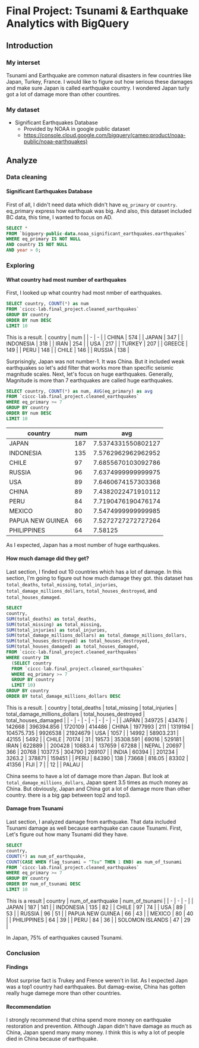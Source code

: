 # Final Project: Tsunami & Earthquake Analytics with BigQuery

## Introduction

### My interset

Tsunami and Earthquake are common natural disasters in few countries like Japan, Turkey, France. I would like to figure out how serious these damages and make sure Japan is called earthquake country. I wondered Japan turly got a lot of damage more than other countires.

### My dataset

- Significant Earthquakes Database
  - Provided by NOAA in google public dataset
  - https://console.cloud.google.com/bigquery(cameo:product/noaa-public/noaa-earthquakes)

## Analyze

### Data cleaning

#### Significant Earthquakes Database

First of all, I didn't need data which didn't have `eq_primary` or `country`. eq_primary express how earthquak was big. And also, this dataset included BC data, this time, I wanted to focus on AD.

```sql
SELECT *
FROM `bigquery-public-data.noaa_significant_earthquakes.earthquakes`
WHERE eq_primary IS NOT NULL
AND country IS NOT NULL
AND year > 0;
```

### Exploring

#### What country had most number of earthquakes

First, I looked up what country had most nmber of earthquakes.

```sql
SELECT country, COUNT(*) as num
FROM `ciccc-lab.final_project.cleaned_earthquakes`
GROUP BY country
ORDER BY num DESC
LIMIT 10
```

This is a result.
| country |	num |
| - | - |
| CHINA |	574 |
| JAPAN |	347 |
| INDONESIA |	318 |
| IRAN |	254 |
| USA |	217 |
| TURKEY |	207 |
| GREECE |	149 |
| PERU |	148 |
| CHILE |	146 |
| RUSSIA |	138 |

Surprisingly, Japan was not number-1. It was China. But it included weak earthquakes so let's add filter that works more than specific seismic magnitude scales.
Next, let's focus on huge earthquakes. Generally, Magnitude is more than 7 earthquakes are called huge earthquakes.

```sql
SELECT country, COUNT(*) as num, AVG(eq_primary) as avg
FROM `ciccc-lab.final_project.cleaned_earthquakes`
WHERE eq_primary >= 7
GROUP BY country
ORDER BY num DESC
LIMIT 10
```

| country |	num |	avg |
| - | - | - |
| JAPAN |	187 |	7.5374331550802127 |
| INDONESIA |	135 |	7.5762962962962952 |
| CHILE |	97 | 7.6855670103092786 |
| RUSSIA | 96 |	7.6374999999999975 |
| USA |	89 | 7.6460674157303368 |
| CHINA |	89 | 7.4382022471910112 |
| PERU | 84 | 7.7190476190476174 |
| MEXICO |	80 | 7.5474999999999985 |
| PAPUA NEW GUINEA | 66 | 7.5272727272727264 |
| PHILIPPINES |	64 | 7.58125 |

As I expected, Japan has a most number of huge earthquakes.

#### How much damage did they get?

Last section, I finded out 10 countries which has a lot of damage. In this section, I'm going to figure out how much damage they got. this dataset has `total_deaths`, `total_missing`, `total_injuries`, `total_damage_millions_dollars`, `total_houses_destroyed`, and `total_houses_damaged`.

```sql
SELECT
country,
SUM(total_deaths) as total_deaths,
SUM(total_missing) as total_missing,
SUM(total_injuries) as total_injuries,
SUM(total_damage_millions_dollars) as total_damage_millions_dollars,
SUM(total_houses_destroyed) as total_houses_destroyed,
SUM(total_houses_damaged) as total_houses_damaged,
FROM `ciccc-lab.final_project.cleaned_earthquakes`
WHERE country IN
  (SELECT country
  FROM `ciccc-lab.final_project.cleaned_earthquakes`
  WHERE eq_primary >= 7
  GROUP BY country
  LIMIT 10)
GROUP BY country
ORDER BY total_damage_millions_dollars DESC
```

This is a result.
| country |	total_deaths | total_missing | total_injuries |	total_damage_millions_dollars |	total_houses_destroyed | total_houses_damaged |
| - | - | - | - | - | - | - |
| JAPAN |	349725 | 43476 | 142668 |	396394.856 | 1720109 |	414486
| CHINA |	1977993 | 211 | 1319194 |	104575.735 | 9926538 |	21924679
| USA |	1057 | 	| 14992 | 58903.231 |	42155 | 5492 |
| CHILE |	70174  | 31 | 19573 |	35308.591 | 69016 |	529181
| IRAN |	622889 | | 200428 | 10883.4 |	137659 | 67288 |
| NEPAL |	20697 | 366 | 20768 |	10377.5	| 304790 | 269107 |
| INDIA |	60394 | | 201234 | 3263.2 |	378871 | 159451 |
| PERU |	84390 | 138 | 73668 |	816.05 | 83302 |	41356
| FIJI | 7 | | 12 |
| PALAU |

China seems to have a lot of damage more than Japan. But look at `total_damage_millions_dollars`, Japan spent 3.5 times as much money as China. But obviously, Japan and China got a lot of damage more than other country. there is a big gap between top2 and top3.

#### Damage from Tsunami

Last section, I analyzed damage from earthquake. That data included Tsunami damage as well because earthquake can cause Tsunami.
First, Let's figure out how many Tsunami did they have.

```sql
SELECT
country,
COUNT(*) as num_of_earthquake, 
COUNT(CASE WHEN flag_tsunami = "Tsu" THEN 1 END) as num_of_tsunami
FROM `ciccc-lab.final_project.cleaned_earthquakes`
WHERE eq_primary >= 7
GROUP BY country
ORDER BY num_of_tsunami DESC
LIMIT 10
```

This is a result
| country	| num_of_earthquake	| num_of_tsunami |
| - | - | - |
| JAPAN	| 187	| 141 |
| INDONESIA	| 135	| 82 |
| CHILE	| 97	| 74 |
| USA	| 89	| 53 |
| RUSSIA	| 96	| 51 |
| PAPUA NEW GUINEA	| 66	| 43 |
| MEXICO	| 80	| 40 |
| PHILIPPINES	| 64	| 39 |
| PERU	| 84	| 36 |
| SOLOMON ISLANDS	| 47	| 29 |

In Japan, 75% of earthquakes caused Tsunami.

### Conclusion

#### Findings

Most surprise fact is Trukey and Frence weren't in list. As I expected Japn was a top1 country had earthquakes. But damag-ewise, China has gotten really huge damege more than other countries.

#### Recommendation

I strongly recommend that china spend more money on earthquake restoration and prevention. Although Japan didn't have damage as much as China, Japan spend many many money. I think this is why a lot of people died in China because of earthquake.